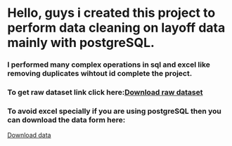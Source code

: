 <H1> Hello, guys i created this project to perform data cleaning on layoff data mainly with postgreSQL.</H1>
<h3> I performed many complex operations in sql and excel like removing duplicates wihtout id  complete the project. </h3>
<h3>To get raw dataset link click here:<a href="https://github.com/kushal-exe/datacleaningwithsql/blob/main/layoffs.csv">Download raw dataset</a>
<h3>To avoid excel specially if you are using postgreSQL then you can download the data form here:</h3> <a href="https://github.com/kushal-exe/datacleaningwithsql/blob/main/layoffstuned.csv">Download data<a/>

